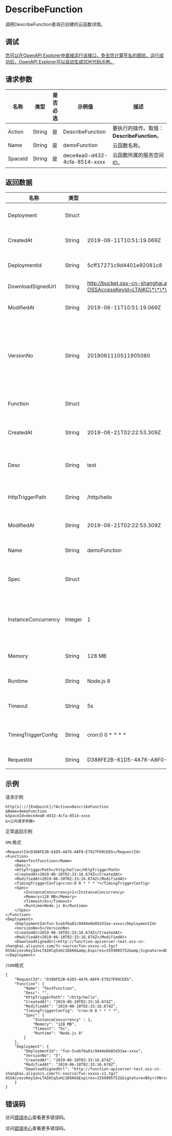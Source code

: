 # DescribeFunction

调用DescribeFunction查询已创建的云函数详情。

## 调试

[您可以在OpenAPI Explorer中直接运行该接口，免去您计算签名的困扰。运行成功后，OpenAPI Explorer可以自动生成SDK代码示例。](https://api.aliyun.com/#product=MPServerless&api=DescribeFunction&type=RPC&version=2019-06-15)

## 请求参数

|名称|类型|是否必选|示例值|描述|
|--|--|----|---|--|
|Action|String|是|DescribeFunction|要执行的操作。取值：**DescribeFunction**。 |
|Name|String|是|demoFunction|云函数名称。 |
|SpaceId|String|是|dece4ea0-d432-4cfa-8514-xxxx|云函数所属的服务空间ID。 |

## 返回数据

|名称|类型|示例值|描述|
|--|--|---|--|
|Deployment|Struct| |部署单详情。 |
|CreatedAt|String|2019-06-11T10:51:19.069Z|创建时间。 |
|DeploymentId|String|5cff17271c9d4401e92081c8|部署单ID。 |
|DownloadSignedUrl|String|http://bucket.oss-cn-shanghai.aliyuncs.com/xxxx-v2.zip?OSSAccessKeyId=LTAIKC\*\*\*\*\*1DkK6&Expires=1561425220&Signature=xEuiAgUMShQ4v8fYIl3FM8Jp3MA%3D|下载URL。 |
|ModifiedAt|String|2019-06-11T10:51:19.069Z|修改时间。 |
|VersionNo|String|2019061110511905080|版本号。版本号是部署单上传的时间。 |
|Function|Struct| |云函数信息。 |
|CreatedAt|String|2019-06-21T02:22:53.309Z|云函数创建时间。 |
|Desc|String|test|云函数描述信息。 |
|HttpTriggerPath|String|/http/hello|HTTP触发的路径。 |
|ModifiedAt|String|2019-06-21T02:22:53.309Z|修改时间。 |
|Name|String|demoFunction|云函数名称。 |
|Spec|Struct| |云函数运行参数。 |
|InstanceConcurrency|Integer|1|单实例允许的最大并发度 |
|Memory|String|128 MB|内存大小。 |
|Runtime|String|Node.js 8|运行环境。 |
|Timeout|String|5s|超时时间。 |
|TimingTriggerConfig|String|cron:0 0 \* \* \* \*|定时触发配置。 |
|RequestId|String|D388FE2B-61D5-4A76-A8F0-E7927F69CE65|请求ID。 |

## 示例

请求示例

```
http(s)://[Endpoint]/?Action=DescribeFunction
&Name=demoFunction
&SpaceId=dece4ea0-d432-4cfa-8514-xxxx
&<公共请求参数>
```

正常返回示例

`XML`格式

```
<RequestId>D388FE2B-61D5-4A76-A8F0-E7927F69CE65</RequestId>
<Function>
    <Name>TestFunction</Name>
    <Desc/>
    <HttpTriggerPath>/http/hello</HttpTriggerPath>
    <CreatedAt>2019-06-10T02:33:16.674Z</CreatedAt>
    <ModifiedAt>2019-06-10T02:33:16.674Z</ModifiedAt>
    <TimingTriggerConfig>cron:0 0 * * * *</TimingTriggerConfig>
    <Spec>
        <InstanceConcurrency>1</InstanceConcurrency>
        <Memory>128 MB</Memory>
        <Timeout>5s</Timeout>
        <Runtime>Node.js 8</Runtime>
    </Spec>
</Function>
<Deployment>
    <DeploymentId>fun-5cebf6a81c9d44e6b85d33ae-xxxx</DeploymentId>
    <VersionNo>5</VersionNo>
    <CreatedAt>2019-06-10T02:33:16.674Z</CreatedAt>
    <ModifiedAt>2019-06-10T02:33:16.674Z</ModifiedAt>
    <DownloadSignedUrl>http://function-apiserver-test.oss-cn-shanghai.aliyuncs.com/fc-source/fun-xxxxx-v1.tgz?OSSAccessKeyId=LTAIKCq5xHz1DkK6&amp;Expires=1559805752&amp;Signature=BXyrc9Nrsvw7j53HxtkLoGkDhDI%3D</DownloadSignedUrl>
</Deployment>
```

`JSON`格式

```
{
    "RequestId": "D388FE2B-61D5-4A76-A8F0-E7927F69CE65",
    "Function": {
        "Name": "TestFunction",
        "Desc": "",
        "HttpTriggerPath": "/http/hello",
        "CreatedAt": "2019-06-10T02:33:16.674Z",
        "ModifiedAt": "2019-06-10T02:33:16.674Z",
        "TimingTriggerConfig": "cron:0 0 * * * *",
        "Spec": {
            "InstanceConcurrency" : 1,
            "Memory": "128 MB",
            "Timeout": "5s",
            "Runtime": "Node.js 8"
        }
    },
    "Deployment": {
        "DeploymentId": "fun-5cebf6a81c9d44e6b85d33ae-xxxx",
        "VersionNo": "5",
        "CreatedAt": "2019-06-10T02:33:16.674Z",
        "ModifiedAt": "2019-06-10T02:33:16.674Z",
        "DownloadSignedUrl": "http://function-apiserver-test.oss-cn-shanghai.aliyuncs.com/fc-source/fun-xxxxx-v1.tgz?OSSAccessKeyId=LTAIKCq5xHz1DkK6&Expires=1559805752&Signature=BXyrc9Nrsvw7j53HxtkLoGkDhDI%3D"
    }
}
```

## 错误码

访问[错误中心](https://error-center.aliyun.com/status/product/MPServerless)查看更多错误码。

访问[错误中心](https://error-center.alibabacloud.com/status/product/MPServerless)查看更多错误码。

